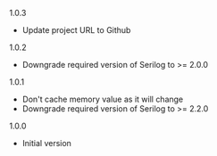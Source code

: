 1.0.3
- Update project URL to Github

1.0.2
- Downgrade required version of Serilog to >= 2.0.0

1.0.1
- Don't cache memory value as it will change
- Downgrade required version of Serilog to >= 2.2.0

1.0.0
- Initial version
